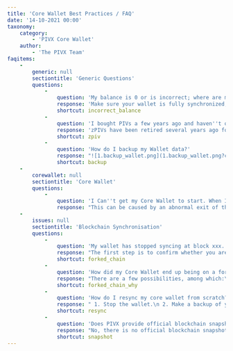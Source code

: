 ```yaml
---
title: 'Core Wallet Best Practices / FAQ'
date: '14-10-2021 00:00'
taxonomy:
    category:
        - 'PIVX Core Wallet'
    author:
        - 'The PIVX Team'
faqitems:
    -
        generic: null
        sectiontitle: 'Generic Questions'
        questions:
            -
                question: 'My balance is 0 or is incorrect; where are my PIVs?'
                response: 'Make sure your wallet is fully synchronized; if your wallet is partially synchronized it will only show a partial balance.'
                shortcut: incorrect_balance
            -
                question: 'I bought PIVs a few years ago and haven''t opened my wallet for ages. I had zPIVs and they don''t appear in my wallet anymore. How do I recover them?'
                response: 'zPIVs have been retired several years ago following the change of protocol (from Zerocoin to Shield). The grace period that was provided for recovery is now over so any zPIV not transfered before that date cannot be recovered.'
                shortcut: zpiv
            -
                question: 'How do I backup my Wallet data?'
                response: "![1.backup_wallet.png](1.backup_wallet.png?classes=center&resize=600)\n #### In the QT/GUI PIVX as above:\n 1. Open the PIVX wallet, Select \"settings\"\n 2. Select \"Wallet Data\"\n 3. Select \"Wallet\"\n 4. Select the box which states \"Select folder ...\"\n 5. Save your PIVX wallet.dat in the directory of your choosing and name it whatever you like; when loading it into your PIVX wallet directory it must always be named wallet.dat.\n\n\n#### Via file browser:\n 1. Shutdown your PIVX Core Wallet\n 2. Navigate to the the PIVX data folder; default values are:\n * On Windows: %appdata%/pivx\n * On Linux: ~/.pivx\n * On MacOS: ~/Library/Application Support/PIVX\n 3. Locate the wallet.dat file and copy it to a safe place\n"
                shortcut: backup
    -
        corewallet: null
        sectiontitle: 'Core Wallet'
        questions:
            -
                question: 'I Can''t get my Core Wallet to start. When I try to run it nothing happens, an error is displayed, the window disappears, the loading window never completes, or another startup issue is encountered.'
                response: "This can be caused by an abnormal exit of the wallet, resulting in corruption of your local blockchain cache.\n 1. Make a backup of your wallet.dat\n 2. Try using the -forcestart startup flag to see if it will recover from a failed start (If using Windows GUI, you will need to make a shortcut to the pivx-qt.exe file with the -forcestart flag; From the command line on all operating systems you can call the pivxd daemon with the switch -forcestart)\n If the above does not resolve the startup issue, try to resync the blockchain."
    -
        issues: null
        sectiontitle: 'Blockchain Synchronisation'
        questions:
            -
                question: 'My wallet has stopped syncing at block xxx. How can I fix it?'
                response: "The first step is to confirm whether you are on the right chain. To do so, follow the following steps:\n * Run the **getbestblockhash** command in the debug console\n * Check whether that block is available on the PIVX explorer: https://explorer.pivx.link/\n * If it is not available there, your core wallet is on a forked chain, and needs to be resynced from scratch (see below for steps)\n If you're using the QT wallet, the steps are all summarized on the picture below:\n ![2.fork_check.png](2.fork_check.png?classes=center&resize=600)"
                shortcut: forked_chain
            -
                question: 'How did my Core Wallet end up being on a forked chain?'
                response: "There are a few possibilities, among which:\n * Connecting to 'bad' peers that veer you onto an orphan chain.\n * Having too few peers, making net consensus less reliable.\n * General connectivity issues (net speed, reliability)."
                shortcut: forked_chain_why
            -
                question: 'How do I resync my core wallet from scratch?'
                response: " 1. Stop the wallet.\n 2. Make a backup of your wallet.dat file.\n 3. Start the wallet.\n 4. Go to Settings --> Debug --> Wallet Repair --> Delete local blockchain.\n 5. Wait for resync to complete.\n\nSteps 3/4 can also be ran from the command line using: **pivxd -daemon -resync**"
                shortcut: resync
            -
                question: 'Does PIVX provide official blockchain snapshots? How do I create my own blockchain snapshot?'
                response: "No, there is no official blockchain snapshot.\n You can however create your own if you don't want to have to download the full blockchain in case you need to reinstall the core wallet. Here are the steps:\n 1. Shut down your wallet (not doing so will result in a corrupted snapshot)\n 2. Navigate to your PIVX data directory. Default values are:\n - %appdata%/pivx on Windows\n - ~/.pivx on Linux\n - ~/Library/Application Support/PIVX on MacOS\n 2. Take a backup of the following folders:\n - Blocks\n - Chainstate\n - Sporks\n - Zerocoin\n 3. Zip these folders and keep them safe. Should you ever need to restore your blockchain simply copying over these folders to the same data directory mentioned above will allow your PIVX wallet to resume from where this snapshot was taken in terms of block height synced."
                shortcut: snapshot
---
```


